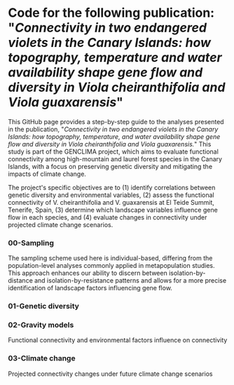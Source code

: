 # Code for the following publication: "*Connectivity in two endangered violets in the Canary Islands: how topography, temperature and water availability shape gene flow and diversity in Viola cheiranthifolia and Viola guaxarensis*"


This GitHub page provides a step-by-step guide to the analyses presented in the publication, "*Connectivity in two endangered violets in the Canary Islands: how topography, temperature, and water availability shape gene flow and diversity in Viola cheiranthifolia and Viola guaxarensis.*" This study is part of the GENCLIMA project, which aims to evaluate functional connectivity among high-mountain and laurel forest species in the Canary Islands, with a focus on preserving genetic diversity and mitigating the impacts of climate change.

The project's specific objectives are to (1) identify correlations between genetic diversity and environmental variables, (2) assess the functional connectivity of V. cheiranthifolia and V. guaxarensis at El Teide Summit, Tenerife, Spain, (3) determine which landscape variables influence gene flow in each species, and (4) evaluate changes in connectivity under projected climate change scenarios.

### 00-Sampling
The sampling scheme used here is individual-based, differing from the population-level analyses commonly applied in metapopulation studies. This approach enhances our ability to discern between isolation-by-distance and isolation-by-resistance patterns and allows for a more precise identification of landscape factors influencing gene flow.

### 01-Genetic diversity


### 02-Gravity models
Functional connectivity and environmental factors influence on connectivity

### 03-Climate change
Projected connectivity changes under future climate change scenarios

